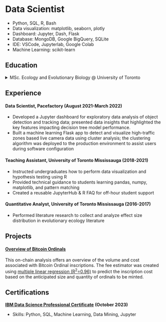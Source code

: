 # Data Scientist
- Python, SQL, R, Bash
- Data visualization: matplotlib, seaborn, plotly
- Dashboard: Jupyter, Dash, Flask
- Database: MongoDB, Google BigQuery, SQLite
- IDE: VSCode, Jupyterlab, Google Colab
- Machine Learning: scikit-learn


## Education
<details>
  <summary>
    MSc. Ecology and Evolutionary Biology @ University of Toronto
  </summary>
  <ul>
  <li>Optimized wet lab experimental protocols via A/B and multivariate testing</li>
  <li>Cleaned and transformed relational data for visualization and pattern identification</li>
  <li>Derived experimental insights using statistical techniques: regression, bootstrap, PCA</li>
  <li>Established reproducible data workflows with Bash and Python using Snakemake</li>
  <li>Processed large-scale simulated resamples using CPU parallel processing for population genetics statistics estimation</li>
  </ul>
</details>
<p></p>

## Experience

#### Data Scientist, Pacefactory (August 2021-March 2022)
- Developed a Jupyter dashboard for exploratory data analysis of object detection and tracking data; presented data insights that highlighted the key features impacting decision tree model performance.
- Built a machine learning Flask app to detect and visualize high-traffic zones based live camera data using cluster analysis; the clustering algorithm was deployed to the production environment to assist users during software configuration
  
#### Teaching Assistant, University of Toronto Mississauga (2018-2021)
- Instructed undergraduates how to perform data visualization and hypothesis testing using R
- Provided technical guidance to students learning pandas, numpy, matplotlib, and pattern matching
- Created a reusable JupyterHub & R FAQ for off-hour student support
  
#### Quantitative Analyst, University of Toronto Mississauga (2016-2017)
- Performed literature research to collect and analyze effect size distribution in evolutionary ecology literature

## Projects
#### [Overview of Bitcoin Ordinals](https://btc-ordinal-dashboard.onrender.com/)
This on-chain analysis offers an overview of the volume and cost associated with Bitcoin Ordinal inscriptions. The fee estimator was created using [multiple linear regression (R<sup>2</sup>=0.96)](https://github.com/alicewchen/dashboard/blob/main/notebooks/linear_model.ipynb) to predict the inscription cost based on the anticipated size and quantity of ordinals to be minted.


## Certifications
[**IBM Data Science Professional Certificate**](https://www.coursera.org/account/accomplishments/specialization/certificate/LZ6FZXCXQKM3) **(October 2023)**
- Skills: Python, SQL, Machine Learning, Data Mining, Jupyter 



